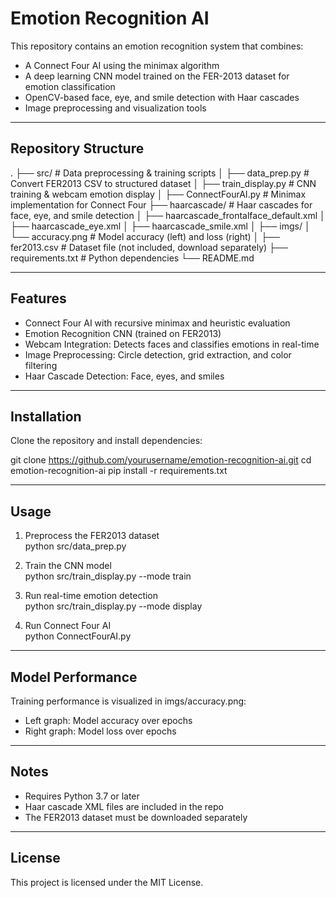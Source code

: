 # Emotion Recognition AI

This repository contains an emotion recognition system that combines:

- A Connect Four AI using the minimax algorithm  
- A deep learning CNN model trained on the FER-2013 dataset for emotion classification  
- OpenCV-based face, eye, and smile detection with Haar cascades  
- Image preprocessing and visualization tools  

---

## Repository Structure

.
├── src/                  # Data preprocessing & training scripts
│   ├── data_prep.py      # Convert FER2013 CSV to structured dataset
│   ├── train_display.py  # CNN training & webcam emotion display
│
├── ConnectFourAI.py      # Minimax implementation for Connect Four
├── haarcascade/          # Haar cascades for face, eye, and smile detection
│   ├── haarcascade_frontalface_default.xml
│   ├── haarcascade_eye.xml
│   ├── haarcascade_smile.xml
│
├── imgs/
│   └── accuracy.png      # Model accuracy (left) and loss (right)
│
├── fer2013.csv           # Dataset file (not included, download separately)
├── requirements.txt      # Python dependencies
└── README.md

---

## Features

- Connect Four AI with recursive minimax and heuristic evaluation  
- Emotion Recognition CNN (trained on FER2013)  
- Webcam Integration: Detects faces and classifies emotions in real-time  
- Image Preprocessing: Circle detection, grid extraction, and color filtering  
- Haar Cascade Detection: Face, eyes, and smiles  

---

## Installation

Clone the repository and install dependencies:

git clone https://github.com/yourusername/emotion-recognition-ai.git
cd emotion-recognition-ai
pip install -r requirements.txt

---

## Usage

1. Preprocess the FER2013 dataset  
   python src/data_prep.py  

2. Train the CNN model  
   python src/train_display.py --mode train  

3. Run real-time emotion detection  
   python src/train_display.py --mode display  

4. Run Connect Four AI  
   python ConnectFourAI.py  

---

## Model Performance

Training performance is visualized in imgs/accuracy.png:

- Left graph: Model accuracy over epochs  
- Right graph: Model loss over epochs  

---

## Notes

- Requires Python 3.7 or later  
- Haar cascade XML files are included in the repo  
- The FER2013 dataset must be downloaded separately  

---

## License

This project is licensed under the MIT License.
